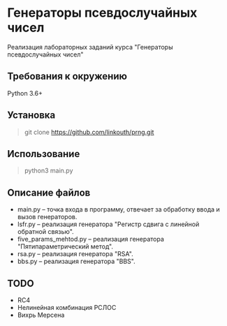 # Генераторы псевдослучайных чисел
Реализация лабораторных заданий курса "Генераторы псевдослучайных чисел"

## Требования к окружению
Python 3.6+

## Установка
> git clone https://github.com/linkouth/prng.git <projectName>

## Использование
> python3 main.py

## Описание файлов
- main.py – точка входа в программу, отвечает за обработку ввода и вызов генераторов.
- lsfr.py – реализация генератора "Регистр сдвига с линейной обратной связью".
- five_params_mehtod.py – реализация генератора "Пятипараметрический метод".
- rsa.py – реализация генератора "RSA".
- bbs.py – реализация генератора "BBS".

## TODO
- RC4
- Нелинейная комбинация РСЛОС
- Вихрь Мерсена
